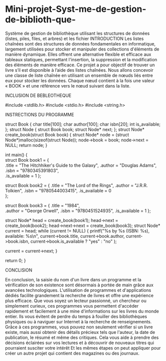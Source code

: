 # Mini-projet-Syst-me-de-gestion-de-biblioth-que-
Système de gestion de bibliothèque utilisant les structures de données (listes, piles, files, et arbres) et les fichier
INTRODUCTION 
Les listes chaînées sont des structures de données fondamentales en informatique, largement utilisées pour stocker et manipuler des collections d'éléments de manière dynamique. Elles offrent une alternative flexible et efficace aux tableaux statiques, permettant l'insertion, la suppression et la modification des éléments de manière efficace.
Ce projet a pour objectif de trouver un livre s’il est disponible à l’aide des listes chaînées. Nous allons concevoir une classe de liste chaînée en utilisant un ensemble de nœuds liés entre eux pour stocker les données. Chaque nœud contient à la fois une valeur « BOOK » et une référence vers le nœud suivant dans la liste.

INCLUSION DE BEBLEOTHEQUE

#include <stdlib.h>
#include <stdio.h>
#include <string.h>



INSTRECTIONS DU PROGRAMME

struct Book {
    char title[100];
    char author[100];
    char isbn[20];
    int is_available;
};
struct Node {
struct Book book;
struct Node* next;
};
struct Node* create_book(struct Book book) {
struct Node* node = (struct Node*)malloc(sizeof(struct Node));
node->book = book;
node->next = NULL;
return node;
}

int main() {  
struct Book book1 = {       
.title = "The Hitchhiker's Guide to the Galaxy",
.author = "Douglas Adams",      
.isbn = "9780345391803",        
.is_available = 1
};

struct Book book2 = {
.title = "The Lord of the Rings",
.author = "J.R.R. Tolkien",
.isbn = "9780544003415",
.is_available = 0   
};

struct Book book3 = {
.title = "1984",      
.author = "George Orwell",
.isbn = "9780451524935",
.is_available = 1
};

struct Node* head = create_book(book1);
head->next = create_book(book2);
head->next->next = create_book(book3);
struct Node* current = head;
while (current != NULL) {
printf("%s by %s (ISBN: %s), available: %s\n",
current->book.title,
current->book.author,
current->book.isbn,
current->book.is_available ? "yes" : "no"
);

current = current->next;
}

return 0; 
}


CONCLISION


En conclusion, la saisie du nom d'un livre dans un programme et la vérification de son existence sont désormais à portée de main grâce aux avancées technologiques. L'utilisation de programmes et d'applications dédiés facilite grandement la recherche de livres et offre une expérience plus efficace.
Que vous soyez un lecteur passionné, un chercheur ou simplement curieux, ces programmes vous permettent d'accéder rapidement et facilement à une mine d'informations sur les livres du monde entier. Ils vous évitent de perdre du temps à fouiller des bibliothèques physiques ou à naviguer sur Internet à la recherche de renseignements.
Grâce à ces programmes, vous pouvez non seulement vérifier si un livre existe, mais aussi obtenir des détails précieux tels que l'auteur, la date de publication, le résumé et même des critiques. Cela vous aide à prendre des décisions éclairées sur vos lectures et à découvrir de nouveaux titres qui pourraient susciter votre intérêt
Et les mêmes étapes on peut appliquer pour créer un autre projet qui contient des magazines ou des journaux.


















